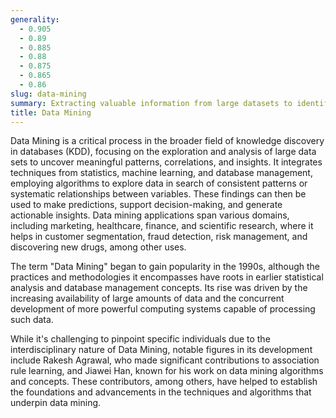 ```yaml
---
generality:
  - 0.905
  - 0.89
  - 0.885
  - 0.88
  - 0.875
  - 0.865
  - 0.86
slug: data-mining
summary: Extracting valuable information from large datasets to identify patterns, trends, and relationships that may not be immediately apparent.
title: Data Mining
---
```


Data Mining is a critical process in the broader field of knowledge discovery in databases (KDD), focusing on the exploration and analysis of large data sets to uncover meaningful patterns, correlations, and insights. It integrates techniques from statistics, machine learning, and database management, employing algorithms to explore data in search of consistent patterns or systematic relationships between variables. These findings can then be used to make predictions, support decision-making, and generate actionable insights. Data mining applications span various domains, including marketing, healthcare, finance, and scientific research, where it helps in customer segmentation, fraud detection, risk management, and discovering new drugs, among other uses.

The term "Data Mining" began to gain popularity in the 1990s, although the practices and methodologies it encompasses have roots in earlier statistical analysis and database management concepts. Its rise was driven by the increasing availability of large amounts of data and the concurrent development of more powerful computing systems capable of processing such data.

While it's challenging to pinpoint specific individuals due to the interdisciplinary nature of Data Mining, notable figures in its development include Rakesh Agrawal, who made significant contributions to association rule learning, and Jiawei Han, known for his work on data mining algorithms and concepts. These contributors, among others, have helped to establish the foundations and advancements in the techniques and algorithms that underpin data mining.
